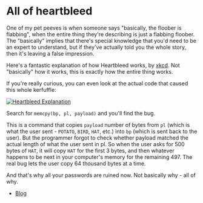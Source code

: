 # All of heartbleed

One of my pet peeves is when someone says "basically, the floober is flabbing", when the entire thing they're describing is just a flabbing floober. The "basically" implies that there's special knowledge that you'd need to be an expert to understand, but if they've actually told you the whole story, then it's leaving a false impression.

Here's a fantastic explanation of how Heartbleed works, by [xkcd](http://xkcd.com/1354/). Not "basically" how it works, this is exactly how the entire thing works.

If you're really curious, you can even look at the actual code that caused this whole kerfuffle:

[![Heartbleed Explanation](http://imgs.xkcd.com/comics/heartbleed_explanation.png)](http://xkcd.com/1354/)

Search for `memcpy(bp, pl, payload)` and you'll find the bug.

This is a command that copies `payload` number of bytes from `pl` (which is what the user sent - `POTATO`, `BIRD`, `HAT`, etc.) into `bp` (which is sent back to the user). But the programmer forgot to check whether payload matched the actual length of what the user sent in pl.  So when the user asks for 500 bytes of `HAT`, it will copy `HAT` for the first 3 bytes, and then whatever happens to be next in your computer's memory for the remaining 497. The real bug lets the user copy 64 thousand bytes at a time.

And that's why all your passwords are ruined now. Not basically why - all of why.

* [Blog](http://blog.nedtwigg.diffplug.com/all-of-heartbleed)
